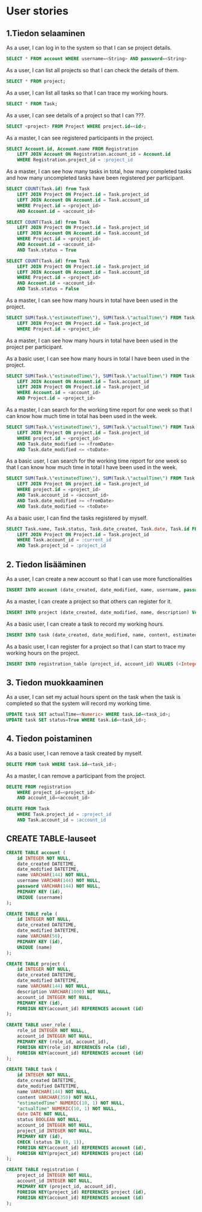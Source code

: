 # User stories

## 1.Tiedon selaaminen

As a user, I can log in to the system so that I can se project details.
```sql
SELECT * FROM account WHERE username=<String> AND password=<String>
```

As a user, I can list all projects so that I can check the details of them.
```sql
SELECT * FROM project;
```

As a user, I can list all tasks so that I can trace my working hours.
```sql
SELECT * FROM Task;
```

As a user, I can see details of a project so that I can ???.
```sql
SELECT <project> FROM Project WHERE project.id=<id>;
```

As a master, I can see registered participants in the project.
```sql
SELECT Account.id, Account.name FROM Registration
    LEFT JOIN Account ON Registration.account_id = Account.id
    WHERE Registration.project_id = :project_id
```

As a master, I can see how many tasks in total, how many completed tasks and how many uncompleted tasks have been registered per participant.
```sql
SELECT COUNT(Task.id) from Task
    LEFT JOIN Project ON Project.id = Task.project_id
    LEFT JOIN Account ON Account.id = Task.account_id
    WHERE Project.id = <project_id>
    AND Account.id = <account_id>

SELECT COUNT(Task.id) from Task
    LEFT JOIN Project ON Project.id = Task.project_id
    LEFT JOIN Account ON Account.id = Task.account_id
    WHERE Project.id = <project_id>
    AND Account.id = <account_id>
    AND Task.status = True

SELECT COUNT(Task.id) from Task
    LEFT JOIN Project ON Project.id = Task.project_id
    LEFT JOIN Account ON Account.id = Task.account_id
    WHERE Project.id = <project_id>
    AND Account.id = <account_id>
    AND Task.status = False
```

As a master, I can see how many hours in total have been used in the project.
```sql
SELECT SUM(Task.\"estimatedTime\"), SUM(Task.\"actualTime\") FROM Task
    LEFT JOIN Project ON Project.id = Task.project_id
    WHERE Project.id = <project_id>
```

As a master, I can see how many hours in total have been used in the project per participant.

As a basic user, I can see how many hours in total I have been used in the project.
```sql
SELECT SUM(Task.\"estimatedTime\"), SUM(Task.\"actualTime\") FROM Task
    LEFT JOIN Account ON Account.id = Task.account_id
    LEFT JOIN Project ON Project.id = Task.project_id
    WHERE Account.id = <account_id>
    AND Project.id = <project_id>
```

As a master, I can search for the working time report for one week so that I can know how much time in total has been used in the week.
```sql
SELECT SUM(Task.\"estimatedTime\"), SUM(Task.\"actualTime\") FROM Task
    LEFT JOIN Project ON project.id = Task.project_id
    WHERE project.id = <project_id>
    AND Task.date_modified >= <fromDate>
    AND Task.date_modified <= <toDate>
```

As a basic user, I can search for the working time report for one week so that I can know how much time in total I have been used in the week.
```sql
SELECT SUM(Task.\"estimatedTime\"), SUM(Task.\"actualTime\") FROM Task
    LEFT JOIN Project ON project.id = Task.project_id
    WHERE project.id = <project_id>
    AND Task.account_id = <account_id>
    AND Task.date_modified >= <fromDate>
    AND Task.date_modified <= <toDate>
```

As a basic user, I can find the tasks registered by myself.
```sql
SELECT Task.name, Task.status, Task.date_created, Task.date, Task.id FROM Task
    LEFT JOIN Project ON Project.id = Task.project_id
    WHERE Task.account_id = :current_id
    AND Task.project_id = :project_id
```



## 2. Tiedon lisääminen

As a user, I can create a new account so that I can use more functionalities
```sql
INSERT INTO account (date_created, date_modified, name, username, password VALUES (CURRENT_TIMESTAMP, CURRENT_TIMESTAMP, <String>, <String>, <String>)
```

As a master, I can create a project so that others can register for it.

```sql
INSERT INTO project (date_created, date_modified, name, description) VALUES (CURRENT_TIMESTAMP, CURRENT_TIMESTAMP, <String>, <String>);
```

As a basic user, I can create a task to record my working hours.

```sql
INSERT INTO task (date_created, date_modified, name, content, estimatedTime, date, status) VALUES (CURRENT_TIMESTAMP, CURRENT_TIMESTAMP, <String>, <String>, <Numeric>, <Date>, <Boolean>);
```

As a basic user, I can register for a project so that I can start to trace my working hours on the project.

```sql
INSERT INTO registration_table (project_id, account_id) VALUES (<Integer>, <Integer>);
```



## 3. Tiedon muokkaaminen

As a user, I can set my actual hours spent on the task when the task is completed so that the system will record my working time.

```sql
UPDATE task SET actualTime=<Numeric> WHERE task.id=<task_id>;
UPDATE task SET status=True WHERE task.id=<task_id>;
```



## 4. Tiedon poistaminen

As a basic user, I can remove a task created by myself.

```sql
DELETE FROM task WHERE task.id=<task_id>;
```

As a master, I can remove a participant from the project.
```sql
DELETE FROM registration 
    WHERE project_id=<project_id> 
    AND account_id=<account_id>

DELETE FROM Task 
    WHERE Task.project_id = :project_id 
    AND Task.account_id = :account_id
```



## CREATE TABLE-lauseet

```sql
CREATE TABLE account (
	id INTEGER NOT NULL, 
	date_created DATETIME, 
	date_modified DATETIME, 
	name VARCHAR(144) NOT NULL, 
	username VARCHAR(144) NOT NULL, 
	password VARCHAR(144) NOT NULL, 
	PRIMARY KEY (id), 
	UNIQUE (username)
);

CREATE TABLE role (
	id INTEGER NOT NULL, 
	date_created DATETIME, 
	date_modified DATETIME, 
	name VARCHAR(50), 
	PRIMARY KEY (id), 
	UNIQUE (name)
);

CREATE TABLE project (
	id INTEGER NOT NULL, 
	date_created DATETIME, 
	date_modified DATETIME, 
	name VARCHAR(144) NOT NULL, 
	description VARCHAR(1000) NOT NULL, 
	account_id INTEGER NOT NULL, 
	PRIMARY KEY (id), 
	FOREIGN KEY(account_id) REFERENCES account (id)
);

CREATE TABLE user_role (
	role_id INTEGER NOT NULL, 
	account_id INTEGER NOT NULL, 
	PRIMARY KEY (role_id, account_id), 
	FOREIGN KEY(role_id) REFERENCES role (id), 
	FOREIGN KEY(account_id) REFERENCES account (id)
);

CREATE TABLE task (
	id INTEGER NOT NULL, 
	date_created DATETIME, 
	date_modified DATETIME, 
	name VARCHAR(144) NOT NULL, 
	content VARCHAR(350) NOT NULL, 
	"estimatedTime" NUMERIC(10, 1) NOT NULL, 
	"actualTime" NUMERIC(10, 1) NOT NULL, 
	date DATE NOT NULL, 
	status BOOLEAN NOT NULL, 
	account_id INTEGER NOT NULL, 
	project_id INTEGER NOT NULL, 
	PRIMARY KEY (id), 
	CHECK (status IN (0, 1)), 
	FOREIGN KEY(account_id) REFERENCES account (id), 
	FOREIGN KEY(project_id) REFERENCES project (id)
);

CREATE TABLE registration (
	project_id INTEGER NOT NULL, 
	account_id INTEGER NOT NULL, 
	PRIMARY KEY (project_id, account_id), 
	FOREIGN KEY(project_id) REFERENCES project (id), 
	FOREIGN KEY(account_id) REFERENCES account (id)
);

```